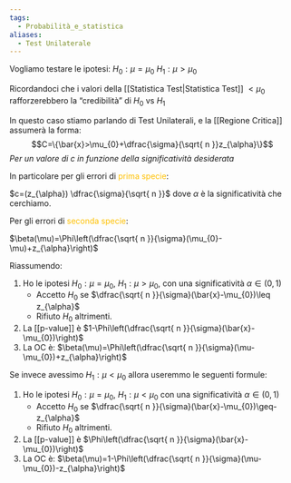 ```yaml
---
tags:
  - Probabilità_e_statistica
aliases:
  - Test Unilaterale
---
```


Vogliamo testare le ipotesi:
$H_{0}:\mu=\mu_{0}$
$H_{1}:\mu>\mu_{0}$

Ricordandoci che i valori della [[Statistica Test|Statistica Test]] $<\mu_{0}$ rafforzerebbero la “credibilità” di $H_{0}$ vs $H_{1}$

In questo caso stiamo parlando di Test Unilaterali, e la [[Regione Critica]] assumerà la forma:
$$C=\{\bar{x}>\mu_{0}+\dfrac{\sigma}{\sqrt{ n }}z_{\alpha}\}$$
*Per un valore di c in funzione della significatività desiderata*

In particolare per gli errori di <font color="#ffc000">prima specie</font>:

$c=(z_{\alpha}) \dfrac{\sigma}{\sqrt{ n }}$ dove $\alpha$ è la significatività che cerchiamo.

Per gli errori di <font color="#ffc000">seconda specie</font>:

$\beta(\mu)=\Phi\left(\dfrac{\sqrt{ n }}{\sigma}(\mu_{0}-\mu)+z_{\alpha}\right)$

Riassumendo:

1. Ho le ipotesi $H_{0}:\mu=\mu_{0}$, $H_{1}:\mu>\mu_{0}$, con una significatività $\alpha\in(0,1)$
	- Accetto $H_{0}$ se $\dfrac{\sqrt{ n }}{\sigma}(\bar{x}-\mu_{0})\leq z_{\alpha}$
	- Rifiuto $H_{0}$ altrimenti.
2. La [[p-value]] è $1-\Phi\left(\dfrac{\sqrt{ n }}{\sigma}(\bar{x}-\mu_{0})\right)$
3. La OC è: $\beta(\mu)=\Phi\left(\dfrac{\sqrt{ n }}{\sigma}(\mu-\mu_{0})+z_{\alpha}\right)$

Se invece avessimo $H_{1}:\mu<\mu_{0}$ allora useremmo le seguenti formule:

1. Ho le ipotesi $H_{0}:\mu=\mu_{0}$, $H_{1}:\mu<\mu_{0}$ con una significatività $\alpha\in(0,1)$
	- Accetto $H_{0}$ se $\dfrac{\sqrt{ n }}{\sigma}(\bar{x}-\mu_{0})\geq-z_{\alpha}$
	- Rifiuto $H_{0}$ altrimenti.
2. La [[p-value]] è $\Phi\left(\dfrac{\sqrt{ n }}{\sigma}(\bar{x}-\mu_{0})\right)$
3. La OC è: $\beta(\mu)=1-\Phi\left(\dfrac{\sqrt{ n }}{\sigma}(\mu-\mu_{0})-z_{\alpha}\right)$

